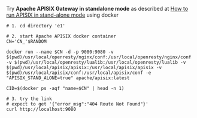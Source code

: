 Try **Apache APISIX Gateway in standalone mode** as described at [How to run APISIX in stand-alone mode](https://hub.docker.com/r/apache/apisix) using docker

```
# 1. cd directory 'e1'

# 2. start Apache APISIX docker container
CN='CN_'$RANDOM

docker run --name $CN -d -p 9080:9080 -v $(pwd)/usr/local/openresty/nginx/conf:/usr/local/openresty/nginx/conf -v $(pwd)/usr/local/openresty/lualib:/usr/local/openresty/lualib -v $(pwd)/usr/local/apisix/apisix:/usr/local/apisix/apisix -v $(pwd)/usr/local/apisix/conf:/usr/local/apisix/conf -e "APISIX_STAND_ALONE=true" apache/apisix:latest

CID=$(docker ps -aqf "name=$CN" | head -n 1)

# 3. try the link
# expect to get '{"error_msg":"404 Route Not Found"}'
curl http://localhost:9080

```